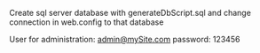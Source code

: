 Create sql server database with generateDbScript.sql and change connection in web.config to that database

User for administration: admin@mySite.com   password: 123456
